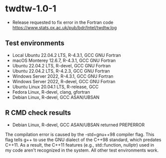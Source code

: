 # twdtw-1.0-1

* Release requested to fix error in the Fortran code https://www.stats.ox.ac.uk/pub/bdr/Intel/twdtw.log

## Test environments

* Local Ubuntu 22.04.2 LTS, R-4.3.1, GCC GNU Fortran
* macOS Monterey 12.6.7, R-4.3.1, GCC GNU Fortran
* Ubuntu 22.04.2 LTS, R-devel, GCC GNU Fortran
* Ubuntu 22.04.2 LTS, R-4.2.3, GCC GNU Fortran
* Windows Server 2022, R-4.3.1, GCC GNU Fortran
* Windows Server 2022, R-devel, GCC GNU Fortran
* Ubuntu Linux 20.04.1 LTS, R-release, GCC
* Fedora Linux, R-devel, clang, gfortran
* Debian Linux, R-devel, GCC ASAN/UBSAN

## R CMD check results

* Debian Linux, R-devel, GCC ASAN/UBSAN returned PREPERROR

The compilation error is caused by the -std=gnu++98 compiler flag. This flag tells g++ to use the GNU dialect of the C++98 standard, which predates C++11. As a result, the C++11 features (e.g., std::function, nullptr) used in my code aren't recognized in the system. All other test environments work.
